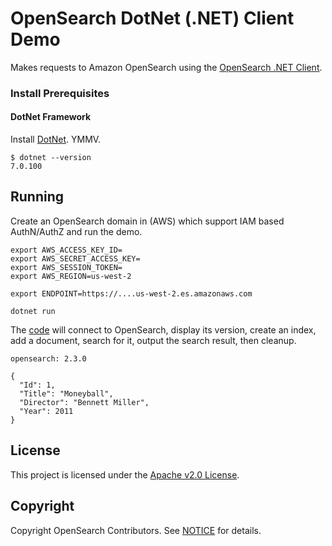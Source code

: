 # OpenSearch DotNet (.NET) Client Demo

Makes requests to Amazon OpenSearch using the [OpenSearch .NET Client](https://github.com/opensearch-project/opensearch-net).

### Install Prerequisites

#### DotNet Framework

Install [DotNet](https://learn.microsoft.com/en-us/dotnet/core/install). YMMV.

```
$ dotnet --version
7.0.100
```

## Running

Create an OpenSearch domain in (AWS) which support IAM based AuthN/AuthZ and run the demo.

```
export AWS_ACCESS_KEY_ID=
export AWS_SECRET_ACCESS_KEY=
export AWS_SESSION_TOKEN=
export AWS_REGION=us-west-2

export ENDPOINT=https://....us-west-2.es.amazonaws.com

dotnet run
```

The [code](Program.cs) will connect to OpenSearch, display its version, create an index, add a document, search for it, output the search result, then cleanup.

```
opensearch: 2.3.0

{
  "Id": 1,
  "Title": "Moneyball",
  "Director": "Bennett Miller",
  "Year": 2011
}
```

## License 

This project is licensed under the [Apache v2.0 License](LICENSE.txt).

## Copyright

Copyright OpenSearch Contributors. See [NOTICE](NOTICE.txt) for details.
